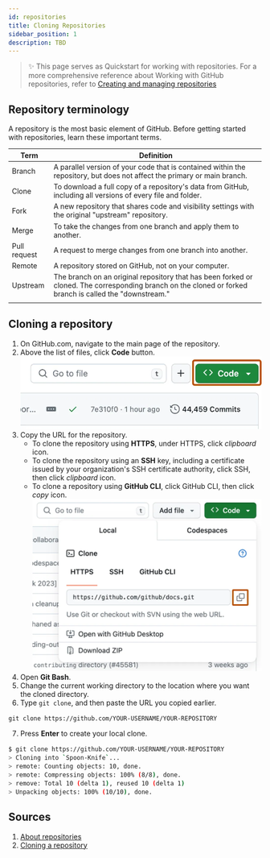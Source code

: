 ```yaml
---
id: repositories
title: Cloning Repositories
sidebar_position: 1
description: TBD
---
```


> :sparkles: This page serves as Quickstart for working with repositories. For a more comprehensive reference about Working with GitHub repositories, refer to [Creating and managing repositories](https://docs.github.com/en/repositories/creating-and-managing-repositories)

## Repository terminology

A repository is the most basic element of GitHub. Before getting started with repositories, learn these important terms.

| Term | Definition |
| ---- | ---------- |
| Branch | A parallel version of your code that is contained within the repository, but does not affect the primary or main branch. |
| Clone | To download a full copy of a repository's data from GitHub, including all versions of every file and folder. |
| Fork | A new repository that shares code and visibility settings with the original "upstream" repository. |
| Merge | To take the changes from one branch and apply them to another. |
| Pull request | A request to merge changes from one branch into another. |
| Remote | A repository stored on GitHub, not on your computer. |
| Upstream | The branch on an original repository that has been forked or cloned. The corresponding branch on the cloned or forked branch is called the "downstream." |
|||

## Cloning a repository

1. On GitHub.com, navigate to the main page of the repository.
2. Above the list of files, click **Code** button.
    ![Screenshot of <> Code icon](../../static/img/tutorials/github/code-button.png)
3. Copy the URL for the repository.
   - To clone the repository using **HTTPS**, under HTTPS, click _clipboard_ icon.
   - To clone the repository using an **SSH** key, including a certificate issued by your organization's SSH certificate authority, click SSH, then click _clipboard_ icon.
   - To clone a repository using **GitHub CLI**, click GitHub CLI, then click _copy_ icon.
    ![Screenshot of clone with html-ssh-github cli](../../static/img/tutorials/github/https-url-clone-cli.png)
4. Open **Git Bash**.
5. Change the current working directory to the location where you want the cloned directory.
6. Type `git clone`, and then paste the URL you copied earlier.

```markdown
git clone https://github.com/YOUR-USERNAME/YOUR-REPOSITORY
```

7. Press **Enter** to create your local clone.

```bash
$ git clone https://github.com/YOUR-USERNAME/YOUR-REPOSITORY
> Cloning into `Spoon-Knife`...
> remote: Counting objects: 10, done.
> remote: Compressing objects: 100% (8/8), done.
> remove: Total 10 (delta 1), reused 10 (delta 1)
> Unpacking objects: 100% (10/10), done.
```

## Sources

1. [About repositories](https://docs.github.com/en/repositories/creating-and-managing-repositories/about-repositories)
2. [Cloning a repository](https://docs.github.com/en/repositories/creating-and-managing-repositories/cloning-a-repository)